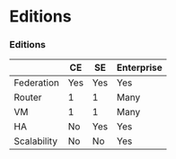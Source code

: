 # Editions

### Editions

|             | CE  | SE  | Enterprise |
| ----------- | --- | --- | ---------- |
| Federation  | Yes | Yes | Yes        |
| Router      | 1   | 1   | Many       |
| VM          | 1   | 1   | Many       |
| HA          | No  | Yes | Yes        |
| Scalability | No  | No  | Yes        |

